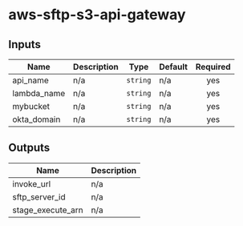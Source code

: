# aws-sftp-s3-api-gateway

## Inputs

| Name | Description | Type | Default | Required |
|------|-------------|------|---------|:-----:|
| api\_name | n/a | `string` | n/a | yes |
| lambda\_name | n/a | `string` | n/a | yes |
| mybucket | n/a | `string` | n/a | yes |
| okta\_domain | n/a | `string` | n/a | yes |

## Outputs

| Name | Description |
|------|-------------|
| invoke\_url | n/a |
| sftp\_server\_id | n/a |
| stage\_execute\_arn | n/a |